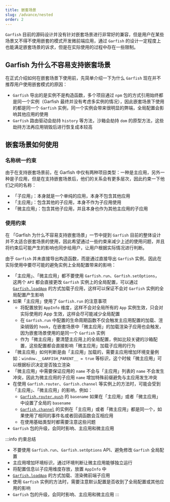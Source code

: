 ```yaml
---
title: 嵌套场景
slug: /advance/nested
order: 2
---
```


`Garfish` 目前的源码设计并没有针对嵌套场景进行非常好的兼容，但是用户在某些场景又不得不使用嵌套的模式开发微前端应用，通过 `Garfish` 的设计一定程度上也能满足嵌套场景的诉求，但是在实际使用的过程中存在一些限制。

## Garfish 为什么不容易支持嵌套场景

在正式介绍如何在嵌套场景下使用前，先简单介绍一下为什么 `Garfish` 现在并不推荐用户使用嵌套模式的原因：

- `Garfish` 导出的是实例不是构造函数，多个项目通过 `npm` 包的方式引用始终都是同一个实例（Garfish 最终并没有考虑多实例的情况），因此嵌套场景下使用的都是同一个 `Garfish` 实例，同一个实例会带来很明显的弊端，全局配置会影响其他应用的使用
- `Garfish` 路由驱动会劫持 `history` 等方法，沙箱会劫持 `dom` 的原型方法，这些劫持方法再应用销毁后进行恢复成本较高

## 嵌套场景如何使用

### 名称统一约束

由于在支持嵌套场景前，在 Garfish 中仅有两种项目类型：一种是主应用，另外一种是子应用，但是在支持嵌套场景后，他们的关系会有更多层次，因此约束一下他们之间的名称：

- 「子应用」：本身就是一个单纯的应用，本身不包含其他应用
- 「主应用」：包含其他的子应用，本身不作为子应用使用
- 「微主应用」：包含其他子应用，并且本身也作为其他主应用的子应用

### 使用约束

在 「Garfish 为什么不容易支持嵌套场景」一节中提到 `Garfish` 目前的整体设计并不太适合嵌套场景的使用，因此希望通过一些约束来减少上述的使用问题，并且将约束后可能产生的影响也同步给用户，让用户根据实际情况进行判断。

由于 `Garfish` 并未直接导出构造函数，而是通过直接导出 `Garfish` 实例，因此在实际使用中要尽可能的避免实例上全局配置带来的影响：

- 「主应用」、「微主应用」都不要使用 `Garfish.run`、`Garfish.setOptions`， 这两个 `API` 都会直接更改 `Garfish` 实例上的全局配置，可以通过 [`Garfish.loadApp`](/api/loadapp) 的方式加载子应用，这样可以保证不会对 `Garfish` 实例的全局配置产生影响
- 如果「主应用」使用了 `Garfish.run` 的注意事项
  - 将配置放到 `AppInfo` 维度，这样不会对全局所有的 `App` 实例生效，只会对实际使用的 App 生效，这样会尽可能减少全局配置
  - 在 `Garfish.run` 中配置的生命周期函数不仅会触发主应用配置的加载、渲染销毁的 `hook`，在嵌套场景中「微主应用」的加载渲染子应用也会触发，因为嵌套场景使用的是同一个 `Garfish` 实例
  - 作为「微主应用」要清楚主应用上的全局配置，例如比较关键的沙箱配置，这些配置都会直接影响「微主应用」加载子应用的行为
- 「微主应用」如何判断是由「主应用」加载的，需要主应用增加环境变量例如：`window.__GARFISH_PARENT__ = true` 等标识，这个时候「微主应用」可以根据标识决定是否独立渲染
- 「微主应用」中需要保证应用的 `name` 不会与「主应用」列表的 `name` 不会发生冲突，因此为微主应用的子应用 `name` 增加特殊前缀避免与主应用发生冲突
- 在使用 `Garfish.router`、`Garfish.channel` 等实例上的方法时，可能会受到「主应用」、「微主应用」的影响，例如：
  - [`Garfish.router.push`](/api/router#garfishrouterpush) 的 `basename` 如果在「主应用」或者「微主应用」中设置了全局的 `basename`
  - [`Garfish.channel`](/api/channel) 的实例在「主应用」或者「微主应用」都是同一个，如果使用了相同的事件名或者回调函数会互相应用
  - 在使用基础类型时都需要注意这些问题
- `Garfish` 包的升级，会同时影响、主应用和微主应用

:::info 约束总结

- 不要使用 `Garfish.run`、`Garfish.setOptions` API、避免修改 `Garfish` 全局配置
- 主应用增加环境标识，通过环境判断让微主应用能够独立运行
- 将配置信息以子应用维度存放，放置 `AppInfo` 中
- [`Garfish.loadApp`](/api/loadapp) 的方式加载、渲染微前端子应用
- 使用 `Garfish` 实例的方法时，需要注意默认配置是否收到了全局配置或其他应用的影响
- `Garfish` 包的升级，会同时影响、主应用和微主应用
  :::
